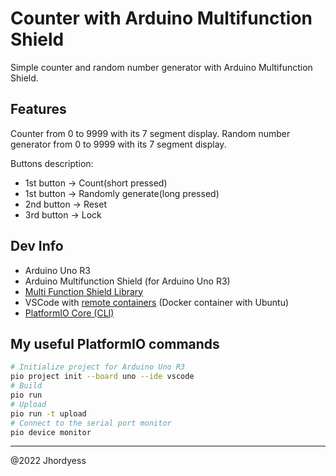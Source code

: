 # Counter with Arduino Multifunction Shield

Simple counter and random number generator with Arduino Multifunction Shield.

## Features

Counter from 0 to 9999 with its 7 segment display.
Random number generator from 0 to 9999 with its 7 segment display.

Buttons description:

- 1st button -> Count(short pressed)
- 1st button -> Randomly generate(long pressed)
- 2nd button -> Reset
- 3rd button -> Lock

## Dev Info

- Arduino Uno R3
- Arduino Multifunction Shield (for Arduino Uno R3)
- [Multi Function Shield Library](https://registry.platformio.org/libraries/hpsaturn/MultiFuncShield)
- VSCode with [remote containers](https://code.visualstudio.com/docs/remote/containers) (Docker container with Ubuntu)
- [PlatformIO Core (CLI)](https://docs.platformio.org/en/latest/core/index.html#platformio-core-cli)

## My useful PlatformIO commands

```bash
# Initialize project for Arduino Uno R3
pio project init --board uno --ide vscode
# Build
pio run
# Upload
pio run -t upload
# Connect to the serial port monitor
pio device monitor
```

---
@2022 Jhordyess
